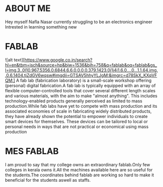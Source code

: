 # ABOUT ME

Hey 
myself Nafla Nasar currently struggling to be an electronics engineer
Intrested in learning something new
         
# FABLAB   

![alt text][https://www.google.co.in/search?hl=en&tbm=isch&source=hp&biw=1536&bih=758&q=fablab&oq=fablab&gs_l=img.3..0l10.967.5356.0.6844.6.6.0.0.0.0.379.1423.0j1j4j1.6.0....0...1.1.64.img..0.6.1404.tjZdGV6wqsw#imgdii=GTSAV5hhyYLJgM:&imgrc=d78SkX_KXqVFQM:]
A fab lab (fabrication laboratory) is a small-scale workshop offering (personal) digital fabrication.A fab lab is typically equipped
with an array of flexible computer-controlled tools that cover several different length scales and various materials, with the aim to
make "almost anything". This includes technology-enabled products generally perceived as limited to mass production.While fab labs have
yet to compete with mass production and its associated economies of scale in fabricating widely distributed products, they have already
shown the potential to empower individuals to create smart devices for themselves. These devices can be tailored to local or personal
needs in ways that are not practical or economical using mass production
        
       
# MES FABLAB
               
I am proud to say that my college owns an extraordinary fablab.Only few colleges in kerala owns it.All the machines available here are so useful for the students.The coordinates behind fablab are working so hard to make it beneficial for the students aswell as staffs.
